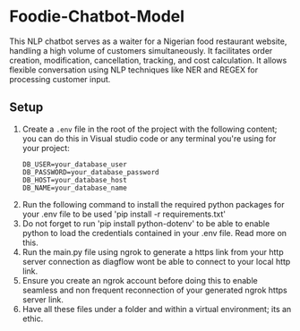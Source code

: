 # Foodie-Chatbot-Model
This NLP chatbot serves as a waiter for a Nigerian food restaurant website, handling a high volume of customers simultaneously. It facilitates order creation, modification, cancellation, tracking, and cost calculation. It allows flexible conversation using NLP techniques like NER and REGEX for processing customer input.

## Setup

1. Create a `.env` file in the root of the project with the following content; you can do this in Visual studio code or any terminal you're using for your project:
   ```plaintext
   DB_USER=your_database_user
   DB_PASSWORD=your_database_password
   DB_HOST=your_database_host
   DB_NAME=your_database_name
2. Run the following command to install the required python packages for your .env file to be used
    'pip install -r requirements.txt'
3. Do not forget to run 'pip install python-dotenv' to be able to enable python to load the credentials contained in your .env file. Read more on this.
4. Run the main.py file using ngrok to generate a https link from your http server connection as diagflow wont be able to connect to your local http link.
5. Ensure you create an ngrok account before doing this to enable seamless and non frequent reconnection of your generated ngrok https server link.
6. Have all these files under a folder and within a virtual environment; its an ethic. 
